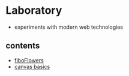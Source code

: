 # Laboratory

- experiments with modern web technologies

## contents

- [fiboFlowers](FiboFlowers/README.md)
- [canvas basics](canvas_21/README.md)
